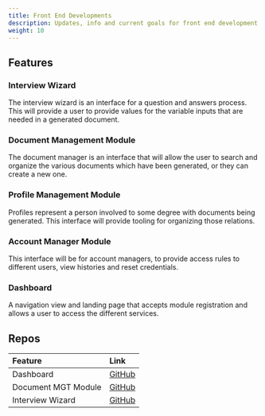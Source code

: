 ```yaml
---
title: Front End Developments
description: Updates, info and current goals for front end development.
weight: 10
---
```


## Features

### Interview Wizard

The interview wizard is an interface for a question and answers process. This will provide a user to provide values for the variable inputs that are needed in a generated document.

### Document Management Module

The document manager is an interface that will allow the user to search and organize the various documents which have been generated, or they can create a new one. 

### Profile Management Module

Profiles represent a person involved to some degree with documents being generated. This interface will provide tooling for organizing those relations.

### Account Manager Module

This interface will be for account managers, to provide access rules to different users, view histories and reset credentials.

### Dashboard 

A navigation view and landing page that accepts module registration and allows a user to access the different services.

## Repos

|Feature | Link |
|:---|:----|
| Dashboard | [GitHub](https://github.com/CodeForPortland/a2j-front-end_dashboard) |
| Document MGT Module | [GitHub](https://github.com/CodeForPortland/a2j-front-end_document-manager) |
| Interview Wizard | [GitHub](https://github.com/CodeForPortland/a2j-front-end_interview-wizard) |